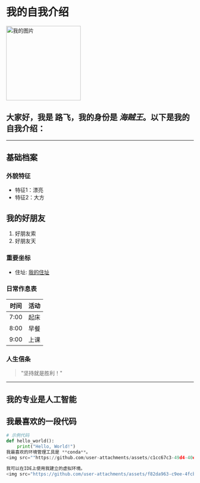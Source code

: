 # 我的自我介绍  

<img src="![R-C](https://github.com/user-attachments/assets/017f742d-78e5-4a7a-ac97-c4523d359ae6)" width="200" alt="我的图片">  

大家好，我是 **路飞**，我的身份是 *海贼王*。以下是我的自我介绍：  
---  
---  

## 基础档案  

### 外貌特征  
- 特征1：漂亮
- 特征2：大方

## 我的好朋友  
1. 好朋友索  
2. 好朋友天

### 重要坐标  
- 住址: [我的住址](https://ts1.tc.mm.bing.net/th/id/R-C.2b0a677128d5b5547f5a39246847c10c?rik=e5J5GD8BHBgqHw&riu=http%3a%2f%2fimg.mp.sohu.com%2fupload%2f20180815%2f402eb94f4351492f8dd1284de752abc9_th.jpg&ehk=72ke5c4IIk%2fcScf1679zi6B%2f%2bVpAIG7CyzOYD6JZCss%3d&risl=&pid=ImgRaw&r=0) <!-- 嵌入链接 -->  

### 日常作息表  
| 时间  | 活动       |  
|-------|------------|  
| 7:00  | 起床       |  
| 8:00  | 早餐       |  
| 9:00  | 上课       |  

### 人生信条  
> "坚持就是胜利！" <!-- 引用块 -->  
---  

## 我的专业是人工智能  

## 我最喜欢的一段代码  
```python  
# 示例代码  
def hello_world():  
    print("Hello, World!")
我最喜欢的环境管理工具是 **conda**。  
<img src=""https://github.com/user-attachments/assets/c1cc67c3-49d4-40ec-a6c0-b091603e6345"" width="800" alt="r1">  

我可以在IDE上使用我建立的虚拟环境。  
<img src="https://github.com/user-attachments/assets/f82da963-c9ee-4fcb-b6d4-764bf9e73db1" width="800" alt="e1">  
